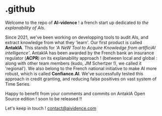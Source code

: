 # .github

Welcome to the repo of **AI-vidence** ! a french start up dedicated *to the explanability of AIs*.

Since 2021, we've been working on developping tools to audit AIs, and extract knowledge from what they 'learn'.
Our first product is called **AntakIA**. This stands for *'A NeW Tool to Acquire Knowledge from artIficiAl intelligence'*.
AntakIA has been awarded by the French bank an insurance regulator (**ACPR**) on its explanability approach ! (between local and global : along with other team members (kudo, JM Schertzer !), we called it 'regional'). We also belong to the French national initiative to make AI more robust, which is called **Confiance.AI**.
We've successfully tested this approach in credit granting, and reducing false positives on vast system of Time Series.

Happy to benefit from your comments and commits on AntakIA Open Source edition ! soon to be released !!

Let's keep in touch ! 
contact@aividence.com


